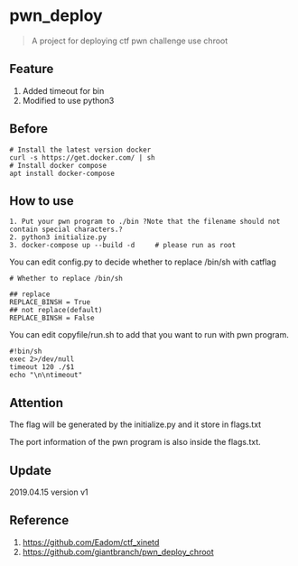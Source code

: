 # pwn_deploy

> A project for deploying ctf pwn challenge use chroot

## Feature

1. Added timeout for bin
2. Modified to use python3

## Before

```
# Install the latest version docker
curl -s https://get.docker.com/ | sh
# Install docker compose
apt install docker-compose
```

## How to use

```
1. Put your pwn program to ./bin ?Note that the filename should not contain special characters.?
2. python3 initialize.py
3. docker-compose up --build -d     # please run as root
```

You can edit config.py to decide whether to replace /bin/sh with catflag

```
# Whether to replace /bin/sh

## replace
REPLACE_BINSH = True
## not replace(default)
REPLACE_BINSH = False
```

You can edit copyfile/run.sh to add that you want to run with pwn program.

```shell=
#!bin/sh
exec 2>/dev/null
timeout 120 ./$1
echo "\n\ntimeout"
```

## Attention

The flag will be generated by the initialize.py and it store in flags.txt

The port information of the pwn program is also inside the flags.txt.

## Update

2019.04.15 version v1

## Reference

1. https://github.com/Eadom/ctf_xinetd
2. https://github.com/giantbranch/pwn_deploy_chroot
